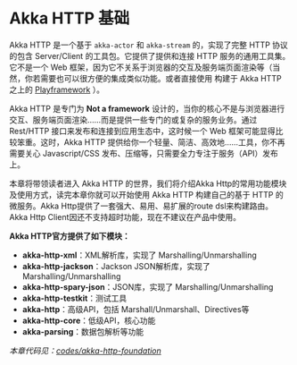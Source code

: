 # Akka HTTP 基础

Akka HTTP 是一个基于 `akka-actor` 和 `akka-stream` 的，实现了完整 HTTP 协议的包含 Server/Client 的工具包。它提供了提供和连接 HTTP
服务的通用工具集。它不是一个 Web 框架，因为它不关系于浏览器的交互及服务端页面渲染等（当然，你若需要也可以很方便的集成类似功能。或者直接使用
构建于 Akka HTTP 之上的 [Playframework](https://playframework.com/) ）。

Akka HTTP 是专门为 **Not a framework** 设计的，当你的核心不是与浏览器进行交互、服务端页面渲染……而是提供一些专门的或复杂的服务业务。通过 
Rest/HTTP 接口来发布和连接到应用生态中，这时候一个 Web 框架可能显得比较笨重。这时，Akka HTTP 提供给你一个轻量、简洁、高效地……工具，你不再
需要关心 Javascript/CSS 发布、压缩等，只需要全力专注于服务（API）发布上。

本章将带领读者进入 Akka HTTP 的世界，我们将介绍Akka Http的常用功能模块及使用方式，读完本章你就可以开始使用 Akka HTTP 构建自己的基于 HTTP 
的微服务。Akka Http提供了一套强大、易用、易扩展的route dsl来构建路由。Akka Http Client因还不支持超时功能，现在不建议在产品中使用。

**Akka HTTP官方提供了如下模块：**

- **akka-http-xml**：XML解析库，实现了 Marshalling/Unmarshalling
- **akka-http-jackson**：Jackson JSON解析库，实现了 Marshalling/Unmarshalling
- **akka-http-spary-json**：JSON库，实现了 Marshalling/Unmarshalling
- **akka-http-testkit**：测试工具
- **akka-http**：高级API，包括 Marshall/Unmarshall、Directives等
- **akka-http-core**：低级API，核心功能
- **akka-parsing**：数据包解析等功能

*本章代码见：[codes/akka-http-foundation](https://github.com/yangbajing/scala-web-development/tree/master/codes/akka-http-foundation)*

